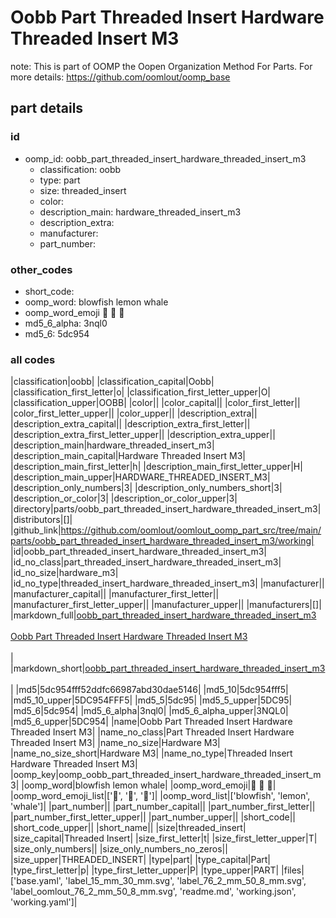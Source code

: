 # Oobb Part Threaded Insert Hardware Threaded Insert M3  

note: This is part of OOMP the Oopen Organization Method For Parts. For more details: https://github.com/oomlout/oomp_base

##  part details





### id
* oomp_id: oobb_part_threaded_insert_hardware_threaded_insert_m3
  * classification: oobb
  * type: part
  * size: threaded_insert
  * color: 
  * description_main: hardware_threaded_insert_m3
  * description_extra: 
  * manufacturer: 
  * part_number: 

### other_codes
* short_code: 
* oomp_word: blowfish lemon whale
* oomp_word_emoji :blowfish: :lemon: :whale:
* md5_6_alpha: 3nql0
* md5_6: 5dc954

### all codes 
|classification|oobb|
|classification_capital|Oobb|
|classification_first_letter|o|
|classification_first_letter_upper|O|
|classification_upper|OOBB|
|color||
|color_capital||
|color_first_letter||
|color_first_letter_upper||
|color_upper||
|description_extra||
|description_extra_capital||
|description_extra_first_letter||
|description_extra_first_letter_upper||
|description_extra_upper||
|description_main|hardware_threaded_insert_m3|
|description_main_capital|Hardware Threaded Insert M3|
|description_main_first_letter|h|
|description_main_first_letter_upper|H|
|description_main_upper|HARDWARE_THREADED_INSERT_M3|
|description_only_numbers|3|
|description_only_numbers_short|3|
|description_or_color|3|
|description_or_color_upper|3|
|directory|parts/oobb_part_threaded_insert_hardware_threaded_insert_m3|
|distributors|[]|
|github_link|https://github.com/oomlout/oomlout_oomp_part_src/tree/main/parts/oobb_part_threaded_insert_hardware_threaded_insert_m3/working|
|id|oobb_part_threaded_insert_hardware_threaded_insert_m3|
|id_no_class|part_threaded_insert_hardware_threaded_insert_m3|
|id_no_size|hardware_m3|
|id_no_type|threaded_insert_hardware_threaded_insert_m3|
|manufacturer||
|manufacturer_capital||
|manufacturer_first_letter||
|manufacturer_first_letter_upper||
|manufacturer_upper||
|manufacturers|[]|
|markdown_full|[oobb_part_threaded_insert_hardware_threaded_insert_m3](https://github.com/oomlout/oomlout_oomp_part_src/tree/main/parts/oobb_part_threaded_insert_hardware_threaded_insert_m3/working)<br>[](https://github.com/oomlout/oomlout_oomp_part_src/tree/main/parts/oobb_part_threaded_insert_hardware_threaded_insert_m3/working)<br>[Oobb Part Threaded Insert Hardware Threaded Insert M3](https://github.com/oomlout/oomlout_oomp_part_src/tree/main/parts/oobb_part_threaded_insert_hardware_threaded_insert_m3/working)<br><br>|
|markdown_short|[oobb_part_threaded_insert_hardware_threaded_insert_m3](https://github.com/oomlout/oomlout_oomp_part_src/tree/main/parts/oobb_part_threaded_insert_hardware_threaded_insert_m3/working)<br><br>|
|md5|5dc954fff52ddfc66987abd30dae5146|
|md5_10|5dc954fff5|
|md5_10_upper|5DC954FFF5|
|md5_5|5dc95|
|md5_5_upper|5DC95|
|md5_6|5dc954|
|md5_6_alpha|3nql0|
|md5_6_alpha_upper|3NQL0|
|md5_6_upper|5DC954|
|name|Oobb Part Threaded Insert Hardware Threaded Insert M3|
|name_no_class|Part Threaded Insert Hardware Threaded Insert M3|
|name_no_size|Hardware M3|
|name_no_size_short|Hardware M3|
|name_no_type|Threaded Insert Hardware Threaded Insert M3|
|oomp_key|oomp_oobb_part_threaded_insert_hardware_threaded_insert_m3|
|oomp_word|blowfish lemon whale|
|oomp_word_emoji|:blowfish: :lemon: :whale:|
|oomp_word_emoji_list|[':blowfish:', ':lemon:', ':whale:']|
|oomp_word_list|['blowfish', 'lemon', 'whale']|
|part_number||
|part_number_capital||
|part_number_first_letter||
|part_number_first_letter_upper||
|part_number_upper||
|short_code||
|short_code_upper||
|short_name||
|size|threaded_insert|
|size_capital|Threaded Insert|
|size_first_letter|t|
|size_first_letter_upper|T|
|size_only_numbers||
|size_only_numbers_no_zeros||
|size_upper|THREADED_INSERT|
|type|part|
|type_capital|Part|
|type_first_letter|p|
|type_first_letter_upper|P|
|type_upper|PART|
|files|['base.yaml', 'label_15_mm_30_mm.svg', 'label_76_2_mm_50_8_mm.svg', 'label_oomlout_76_2_mm_50_8_mm.svg', 'readme.md', 'working.json', 'working.yaml']|
